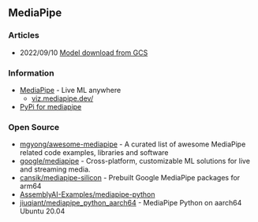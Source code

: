 ## MediaPipe


### Articles
- 2022/09/10 [Model download from GCS](https://github.com/google/mediapipe/releases/tag/v0.8.11)


### Information
- [MediaPipe](https://mediapipe.dev/) - Live ML anywhere
    - [viz.mediapipe.dev/](https://viz.mediapipe.dev/)
- [PyPi for mediapipe](https://pypi.org/search/?q=mediapipe)


### Open Source
- [mgyong/awesome-mediapipe](https://github.com/mgyong/awesome-mediapipe) - A curated list of awesome MediaPipe related code examples, libraries and software
- [google/mediapipe](https://github.com/google/mediapipe) - Cross-platform, customizable ML solutions for live and streaming media.
- [cansik/mediapipe-silicon](https://github.com/cansik/mediapipe-silicon) - Prebuilt Google MediaPipe packages for arm64
- [AssemblyAI-Examples/mediapipe-python](https://github.com/AssemblyAI-Examples/mediapipe-python)
- [jiuqiant/mediapipe_python_aarch64](https://github.com/jiuqiant/mediapipe_python_aarch64) - MediaPipe Python on aarch64 Ubuntu 20.04
